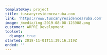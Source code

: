 ```yaml
---
templateKey: project
title: tuscanyresidencearuba.com
link: 'https://www.tuscanyresidencearuba.com'
image: /media/img-2019-08-08-123908.png
customer: ARPRE Development
toolset:
  django: true
started: 2018-11-01T11:39:16.319Z
ended: ''
---
```


